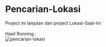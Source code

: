 # Pencarian-Lokasi
Project ini lanjutan dari project Lokasi-Saat-Ini
</br></br>
Hasil Running :
</br>
![pencarian-lokasi](https://user-images.githubusercontent.com/50325677/162567351-87a58cac-ab5b-4995-9577-7f19972fa1f2.jpeg)
